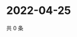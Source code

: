 # 2022-04-25

共 0 条

<!-- BEGIN WEIBO -->
<!-- 最后更新时间 Mon Apr 25 2022 19:13:59 GMT+0800 (China Standard Time) -->

<!-- END WEIBO -->
